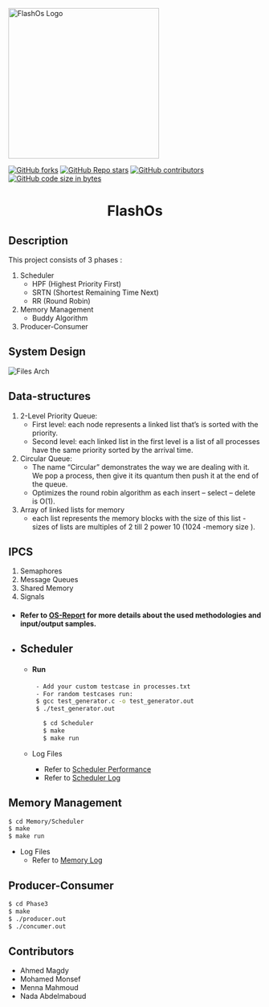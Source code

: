

<p >
<a><img  src="https://i.ibb.co/zGfHG79/kisspng-flash-wally-west-logo-the-cw-television-network-su-5b39a5e2d06500-8939138315305046748536.png" align="center" alt="FlashOs Logo" Width="300px" height="300px"/></a>

[![GitHub forks](https://img.shields.io/github/forks/MohmedMonsef/FlashOS?label=Fork&style=plastic)](https://github.com/MohmedMonsef/FlashOS/network) [![GitHub Repo stars](https://img.shields.io/github/stars/MohmedMonsef/FlashOS?style=plastic)](https://github.com/MohmedMonsef/FlashOS/stargazers) [![GitHub contributors](https://img.shields.io/github/contributors/MohmedMonsef/FlashOS?style=plastic)](https://github.com/MohmedMonsef/FlashOS/graphs/contributors) [
![GitHub code size in bytes](https://img.shields.io/github/languages/code-size/MohmedMonsef/FlashOS?style=plastic)]()
<h1 align="center">FlashOs</h1>
</p>

## Description
This project consists of 3 phases : 
1. Scheduler
	*	HPF (Highest Priority First)
	*	SRTN (Shortest Remaining Time Next)
	*	RR (Round Robin)
2. Memory Management
	*	Buddy Algorithm
4. Producer-Consumer 

## System Design
![Files Arch](https://i.ibb.co/HH13hrJ/Screenshot-from-2021-01-22-05-36-10.png)

## Data-structures
1. 2-Level Priority Queue:
	- First level: each node represents a linked list that’s is sorted with the priority.
	- Second level: each linked list in the first level is a list of all processes have the same priority sorted by the arrival time.
2. Circular Queue:
	*	The name “Circular” demonstrates the way we are dealing with it. We pop a process, then give it its quantum then push it at the end of the queue.
	* Optimizes the round robin algorithm as each insert – select – delete is O(1).
3. Array of linked lists for memory 
	*	each list represents the memory blocks with the size of this list - sizes of lists are multiples of 2 till 2 power 10 (1024 -memory size ).

## IPCS
1. Semaphores
2. Message Queues
3. Shared Memory
4. Signals

* #### Refer to [OS-Report](OS-Report.pdf) for more details about the used methodologies and input/output samples.
- ## Scheduler

     * ####  Run
     
	      ```bash
	       - Add your custom testcase in processes.txt
	       - For random testcases run:
	       $ gcc test_generator.c -o test_generator.out
	       $ ./test_generator.out
      	```
      
     	```bash
		   $ cd Scheduler
      	   $ make
      	   $ make run
      	```
     *	Log Files
		 * Refer to [Scheduler Performance](Scheduler/performance.log)
		 *  Refer to [Scheduler Log](Scheduler/scheduler.log)




		
  

## Memory Management
   ```bash
  $ cd Memory/Scheduler
  $ make
   $ make run
   ```
    
  * Log Files
	* Refer to [Memory Log](Memory/Scheduler/memory.log)
		
## Producer-Consumer
   ```bash
  $ cd Phase3
  $ make
  $ ./producer.out
  $ ./concumer.out
   ```

## Contributors
* Ahmed Magdy
* Mohamed Monsef
* Menna Mahmoud
* Nada Abdelmaboud


